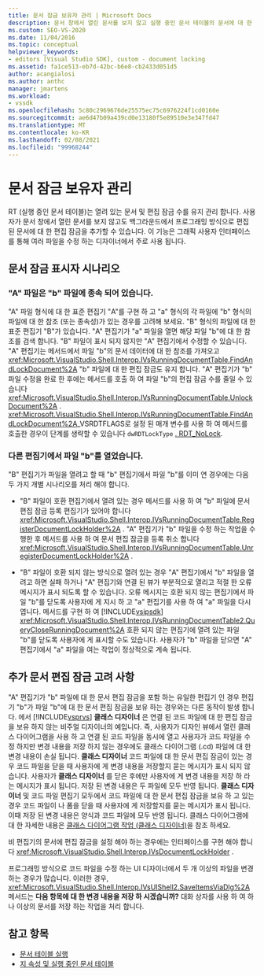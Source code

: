 ```yaml
---
title: 문서 잠금 보유자 관리 | Microsoft Docs
description: 문서 창에서 열린 문서를 보지 않고 실행 중인 문서 테이블의 문서에 대 한 편집 잠금을 설정 하는 방법에 대해 알아봅니다.
ms.custom: SEO-VS-2020
ms.date: 11/04/2016
ms.topic: conceptual
helpviewer_keywords:
- editors [Visual Studio SDK], custom - document locking
ms.assetid: fa1ce513-eb7d-42bc-b6e8-cb2433d051d5
author: acangialosi
ms.author: anthc
manager: jmartens
ms.workload:
- vssdk
ms.openlocfilehash: 5c80c2969676de25575ec75c6976224f1cd0160e
ms.sourcegitcommit: ae6d47b09a439cd0e13180f5e89510e3e347fd47
ms.translationtype: MT
ms.contentlocale: ko-KR
ms.lasthandoff: 02/08/2021
ms.locfileid: "99968244"
---
```

# <a name="document-lock-holder-management"></a>문서 잠금 보유자 관리

RT (실행 중인 문서 테이블)는 열려 있는 문서 및 편집 잠금 수를 유지 관리 합니다. 사용자가 문서 창에서 열린 문서를 보지 않고도 백그라운드에서 프로그래밍 방식으로 편집 된 문서에 대 한 편집 잠금을 추가할 수 있습니다. 이 기능은 그래픽 사용자 인터페이스를 통해 여러 파일을 수정 하는 디자이너에서 주로 사용 됩니다.

## <a name="document-lock-holder-scenarios"></a>문서 잠금 표시자 시나리오

### <a name="file-a-has-a-dependence-on-file-b"></a>"A" 파일은 "b" 파일에 종속 되어 있습니다.

"A" 파일 형식에 대 한 표준 편집기 "A"를 구현 하 고 "a" 형식의 각 파일에 "b" 형식의 파일에 대 한 참조 (또는 종속성)가 있는 경우를 고려해 보세요. "B" 형식의 파일에 대 한 표준 편집기 "B"가 있습니다. "A" 편집기가 "a" 파일을 열면 해당 파일 "b"에 대 한 참조를 검색 합니다. "B" 파일이 표시 되지 않지만 "A" 편집기에서 수정할 수 있습니다. "A" 편집기는 메서드에서 파일 "b"의 문서 데이터에 대 한 참조를 가져오고 <xref:Microsoft.VisualStudio.Shell.Interop.IVsRunningDocumentTable.FindAndLockDocument%2A> "b" 파일에 대 한 편집 잠금도 유지 합니다. "A" 편집기가 "b" 파일 수정을 완료 한 후에는 메서드를 호출 하 여 파일 "b"의 편집 잠금 수를 줄일 수 있습니다 <xref:Microsoft.VisualStudio.Shell.Interop.IVsRunningDocumentTable.UnlockDocument%2A> . <xref:Microsoft.VisualStudio.Shell.Interop.IVsRunningDocumentTable.FindAndLockDocument%2A>_VSRDTFLAGS로 설정 된 매개 변수를 사용 하 여 메서드를 호출한 경우이 단계를 생략할 수 있습니다 `dwRDTLockType` [. RDT_NoLock](<xref:Microsoft.VisualStudio.Shell.Interop._VSRDTFLAGS.RDT_NoLock>).

### <a name="file-b-is-opened-by-a-different-editor"></a>다른 편집기에서 파일 "b"를 열었습니다.

"B" 편집기가 파일을 열려고 할 때 "b" 편집기에서 파일 "b"를 이미 연 경우에는 다음 두 가지 개별 시나리오를 처리 해야 합니다.

- "B" 파일이 호환 편집기에서 열려 있는 경우 메서드를 사용 하 여 "b" 파일에 문서 편집 잠금 등록 편집기가 있어야 합니다 <xref:Microsoft.VisualStudio.Shell.Interop.IVsRunningDocumentTable.RegisterDocumentLockHolder%2A> . "A" 편집기가 "b" 파일을 수정 하는 작업을 수행한 후 메서드를 사용 하 여 문서 편집 잠금을 등록 취소 합니다 <xref:Microsoft.VisualStudio.Shell.Interop.IVsRunningDocumentTable.UnregisterDocumentLockHolder%2A> .

- "B" 파일이 호환 되지 않는 방식으로 열려 있는 경우 "A" 편집기에서 "b" 파일을 열려고 하면 실패 하거나 "A" 편집기와 연결 된 뷰가 부분적으로 열리고 적절 한 오류 메시지가 표시 되도록 할 수 있습니다. 오류 메시지는 호환 되지 않는 편집기에서 파일 "b"를 닫도록 사용자에 게 지시 하 고 "a" 편집기를 사용 하 여 "a" 파일을 다시 엽니다. 메서드를 구현 하 여 [!INCLUDE[vsipsdk](../extensibility/includes/vsipsdk_md.md)] <xref:Microsoft.VisualStudio.Shell.Interop.IVsRunningDocumentTable2.QueryCloseRunningDocument%2A> 호환 되지 않는 편집기에 열려 있는 파일 "b"를 닫도록 사용자에 게 표시할 수도 있습니다. 사용자가 "b" 파일을 닫으면 "A" 편집기에서 "a" 파일을 여는 작업이 정상적으로 계속 됩니다.

## <a name="additional-document-edit-lock-considerations"></a>추가 문서 편집 잠금 고려 사항

"A" 편집기가 "b" 파일에 대 한 문서 편집 잠금을 포함 하는 유일한 편집기 인 경우 편집기 "b"가 파일 "b"에 대 한 문서 편집 잠금을 보유 하는 경우와는 다른 동작이 발생 합니다. 에서 [!INCLUDE[vsprvs](../code-quality/includes/vsprvs_md.md)] **클래스 디자이너** 은 연결 된 코드 파일에 대 한 편집 잠금을 보유 하지 않는 비주얼 디자이너의 예입니다. 즉, 사용자가 디자인 뷰에서 열린 클래스 다이어그램을 사용 하 고 연결 된 코드 파일을 동시에 열고 사용자가 코드 파일을 수정 하지만 변경 내용을 저장 하지 않는 경우에도 클래스 다이어그램 (.cd) 파일에 대 한 변경 내용이 손실 됩니다. **클래스 디자이너** 코드 파일에 대 한 문서 편집 잠금이 있는 경우 코드 파일을 닫을 때 사용자에 게 변경 내용을 저장할지 묻는 메시지가 표시 되지 않습니다. 사용자가 **클래스 디자이너** 를 닫은 후에만 사용자에 게 변경 내용을 저장 하 라는 메시지가 표시 됩니다. 저장 된 변경 내용은 두 파일에 모두 반영 됩니다. **클래스 디자이너** 및 코드 파일 편집기 모두에서 코드 파일에 대 한 문서 편집 잠금을 보유 하 고 있는 경우 코드 파일이 나 폼을 닫을 때 사용자에 게 저장할지를 묻는 메시지가 표시 됩니다. 이때 저장 된 변경 내용은 양식과 코드 파일에 모두 반영 됩니다. 클래스 다이어그램에 대 한 자세한 내용은 [클래스 다이어그램 작업 (클래스 디자이너)](../ide/class-designer/designing-and-viewing-classes-and-types.md)을 참조 하세요.

비 편집기의 문서에 편집 잠금을 설정 해야 하는 경우에는 인터페이스를 구현 해야 합니다 <xref:Microsoft.VisualStudio.Shell.Interop.IVsDocumentLockHolder> .

프로그래밍 방식으로 코드 파일을 수정 하는 UI 디자이너에서 두 개 이상의 파일을 변경 하는 경우가 많습니다. 이러한 경우, <xref:Microsoft.VisualStudio.Shell.Interop.IVsUIShell2.SaveItemsViaDlg%2A> 메서드는 **다음 항목에 대 한 변경 내용을 저장 하 시겠습니까?** 대화 상자를 사용 하 여 하나 이상의 문서를 저장 하는 작업을 처리 합니다.

## <a name="see-also"></a>참고 항목

- [문서 테이블 실행](../extensibility/internals/running-document-table.md)
- [지 속성 및 실행 중인 문서 테이블](../extensibility/internals/persistence-and-the-running-document-table.md)
